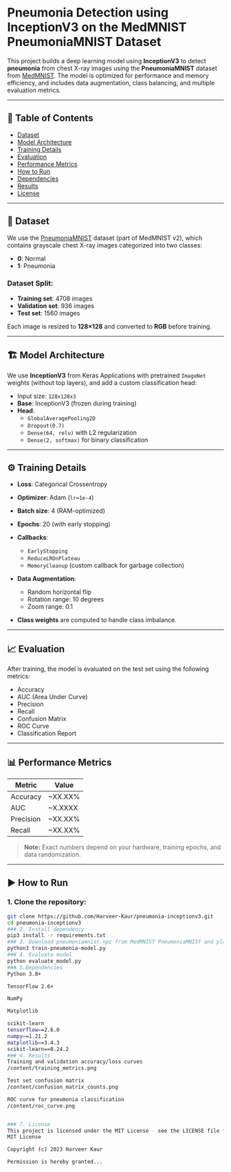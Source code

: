# Pneumonia Detection using InceptionV3 on the MedMNIST PneumoniaMNIST Dataset

This project builds a deep learning model using **InceptionV3** to detect **pneumonia** from chest X-ray images using the **PneumoniaMNIST** dataset from [MedMNIST](https://medmnist.com/). The model is optimized for performance and memory efficiency, and includes data augmentation, class balancing, and multiple evaluation metrics.

---

## 📌 Table of Contents

- [Dataset](#dataset)
- [Model Architecture](#model-architecture)
- [Training Details](#training-details)
- [Evaluation](#evaluation)
- [Performance Metrics](#performance-metrics)
- [How to Run](#how-to-run)
- [Dependencies](#dependencies)
- [Results](#results)
- [License](#license)

---

## 🧠 Dataset

We use the [PneumoniaMNIST](https://medmnist.com/) dataset (part of MedMNIST v2), which contains grayscale chest X-ray images categorized into two classes:

- **0**: Normal  
- **1**: Pneumonia

### Dataset Split:

- **Training set**: 4708 images  
- **Validation set**: 936 images  
- **Test set**: 1560 images

Each image is resized to **128×128** and converted to **RGB** before training.

---

## 🏗️ Model Architecture

We use **InceptionV3** from Keras Applications with pretrained `ImageNet` weights (without top layers), and add a custom classification head:

- Input size: `128x128x3`
- **Base**: InceptionV3 (frozen during training)
- **Head**:
  - `GlobalAveragePooling2D`
  - `Dropout(0.7)`
  - `Dense(64, relu)` with L2 regularization
  - `Dense(2, softmax)` for binary classification

---

## ⚙️ Training Details

- **Loss**: Categorical Crossentropy
- **Optimizer**: Adam (`lr=1e-4`)
- **Batch size**: 4 (RAM-optimized)
- **Epochs**: 20 (with early stopping)
- **Callbacks**:
  - `EarlyStopping`
  - `ReduceLROnPlateau`
  - `MemoryCleanup` (custom callback for garbage collection)
- **Data Augmentation**:
  - Random horizontal flip
  - Rotation range: 10 degrees
  - Zoom range: 0.1

- **Class weights** are computed to handle class imbalance.

---

## 📈 Evaluation

After training, the model is evaluated on the test set using the following metrics:

- Accuracy
- AUC (Area Under Curve)
- Precision
- Recall
- Confusion Matrix
- ROC Curve
- Classification Report

---

## 📊 Performance Metrics

| Metric     | Value     |
|------------|-----------|
| Accuracy   | ~XX.XX%   |
| AUC        | ~X.XXXX   |
| Precision  | ~XX.XX%   |
| Recall     | ~XX.XX%   |

> **Note:** Exact numbers depend on your hardware, training epochs, and data randomization.

---

## ▶️ How to Run

### 1. Clone the repository:

```bash
git clone https://github.com/Harveer-Kaur/pneumonia-inceptionv3.git
cd pneumonia-inceptionv3
### 2. Install dependency 
pip3 install -r requirements.txt
### 3. Download pneumoniamnist.npz from MedMNIST PneumoniaMNIST and place it in the project root.
python3 train-pneumonia-model.py
### 4. Evaluate model
python evaluate_model.py
### 5.Dependencies
Python 3.8+

TensorFlow 2.6+

NumPy

Matplotlib

scikit-learn
tensorflow==2.6.0
numpy==1.21.2
matplotlib==3.4.3
scikit-learn==0.24.2
### 6. Results
Training and validation accuracy/loss curves
/content/training_metrics.png

Test set confusion matrix
/content/confusion_matrix_counts.png

ROC curve for pneumonia classification
/content/roc_curve.png


### 7. License
This project is licensed under the MIT License - see the LICENSE file for details.
MIT License

Copyright (c) 2023 Harveer Kaur

Permission is hereby granted...




